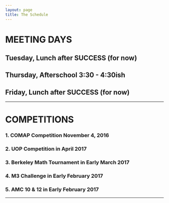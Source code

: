```yaml
---
layout: page
title: The Schedule
---
```


# MEETING DAYS

## Tuesday, Lunch after SUCCESS (for now)

## Thursday, Afterschool 3:30 - 4:30ish

## Friday, Lunch after SUCCESS (for now) 
---

# COMPETITIONS

### 1. COMAP Competition November 4, 2016 

### 2. UOP Competition in April 2017 

### 3. Berkeley Math Tournament in Early March 2017

### 4.  M3 Challenge in Early February 2017

### 5. AMC 10 & 12 in Early February 2017

---


